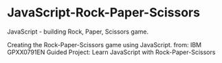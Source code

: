 # JavaScript-Rock-Paper-Scissors
JavaScript - building Rock, Paper, Scissors game.

Creating the Rock-Paper-Scissors game using JavaScript.
from: IBM GPXX0791EN
Guided Project: Learn JavaScript with Rock-Paper-Scissors
